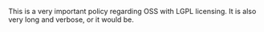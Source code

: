 This is a very important policy regarding OSS with LGPL licensing. It is also very long and verbose, or it would be.
